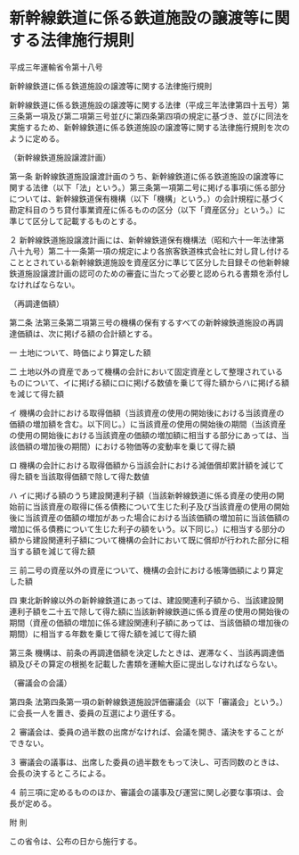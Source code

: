 # 新幹線鉄道に係る鉄道施設の譲渡等に関する法律施行規則

平成三年運輸省令第十八号

新幹線鉄道に係る鉄道施設の譲渡等に関する法律施行規則

新幹線鉄道に係る鉄道施設の譲渡等に関する法律（平成三年法律第四十五号）第三条第一項及び第二項第三号並びに第四条第四項の規定に基づき、並びに同法を実施するため、新幹線鉄道に係る鉄道施設の譲渡等に関する法律施行規則を次のように定める。

（新幹線鉄道施設譲渡計画）

第一条 新幹線鉄道施設譲渡計画のうち、新幹線鉄道に係る鉄道施設の譲渡等に関する法律（以下「法」という。）第三条第一項第二号に掲げる事項に係る部分については、新幹線鉄道保有機構（以下「機構」という。）の会計規程に基づく勘定科目のうち貸付事業資産に係るものの区分（以下「資産区分」という。）に準じて区分して記載するものとする。

２ 新幹線鉄道施設譲渡計画には、新幹線鉄道保有機構法（昭和六十一年法律第八十九号）第二十一条第一項の規定により各旅客鉄道株式会社に対し貸し付けることとされている新幹線鉄道施設を資産区分に準じて区分した目録その他新幹線鉄道施設譲渡計画の認可のための審査に当たって必要と認められる書類を添付しなければならない。

（再調達価額）

第二条 法第三条第二項第三号の機構の保有するすべての新幹線鉄道施設の再調達価額は、次に掲げる額の合計額とする。

一 土地について、時価により算定した額

二 土地以外の資産であって機構の会計において固定資産として整理されているものについて、イに掲げる額にロに掲げる数値を乗じて得た額からハに掲げる額を減じて得た額

イ 機構の会計における取得価額（当該資産の使用の開始後における当該資産の価額の増加額を含む。以下同じ。）に当該資産の使用の開始後の期間（当該資産の使用の開始後における当該資産の価額の増加額に相当する部分にあっては、当該価額の増加後の期間）における物価等の変動率を乗じて得た額

ロ 機構の会計における取得価額から当該会計における減価償却累計額を減じて得た額を当該取得価額で除して得た数値

ハ イに掲げる額のうち建設関連利子額（当該新幹線鉄道に係る資産の使用の開始前に当該資産の取得に係る債務について生じた利子及び当該資産の使用の開始後に当該資産の価額の増加があった場合における当該価額の増加前に当該価額の増加に係る債務について生じた利子の額をいう。以下同じ。）に相当する部分の額から建設関連利子額について機構の会計において既に償却が行われた部分に相当する額を減じて得た額

三 前二号の資産以外の資産について、機構の会計における帳簿価額により算定した額

四 東北新幹線以外の新幹線鉄道にあっては、建設関連利子額から、当該建設関連利子額を二十五で除して得た額に当該新幹線鉄道に係る資産の使用の開始後の期間（資産の価額の増加に係る建設関連利子額にあっては、当該価額の増加後の期間）に相当する年数を乗じて得た額を減じて得た額

第三条 機構は、前条の再調達価額を決定したときは、遅滞なく、当該再調達価額及びその算定の根拠を記載した書類を運輸大臣に提出しなければならない。

（審議会の会議）

第四条 法第四条第一項の新幹線鉄道施設評価審議会（以下「審議会」という。）に会長一人を置き、委員の互選により選任する。

２ 審議会は、委員の過半数の出席がなければ、会議を開き、議決をすることができない。

３ 審議会の議事は、出席した委員の過半数をもって決し、可否同数のときは、会長の決するところによる。

４ 前三項に定めるもののほか、審議会の議事及び運営に関し必要な事項は、会長が定める。

附 則

この省令は、公布の日から施行する。
